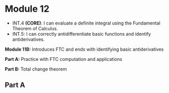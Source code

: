 # Module 12 

-   INT.4  **(CORE)**: I can evaluate a definite integral using the Fundamental Theorem of Calculus.
-   INT.5: I can correctly antidifferentiate basic functions and identify antiderivatives.

**Module 11B:** Introduces FTC and ends with identifying basic antiderivatives

**Part A:** Practice with FTC computation and applications

**Part B:** Total change theorem 


## Part A


<!--stackedit_data:
eyJoaXN0b3J5IjpbLTM1NjM0NDIzOV19
-->